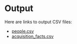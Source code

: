 # Output

Here are links to output CSV files:

- [people.csv](https://github.com/maddy3940/MissionWired-DE-exercise/blob/main/people.csv)
- [acquisition_facts.csv](https://github.com/maddy3940/MissionWired-DE-exercise/blob/main/acquisition_facts.csv)
